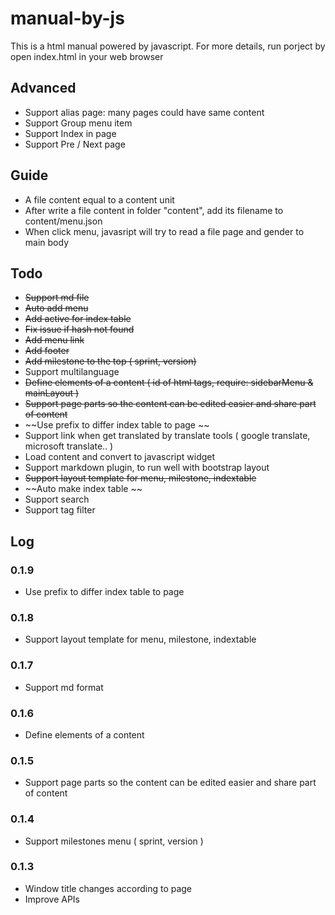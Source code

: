 # manual-by-js

This is a html manual powered by javascript. For more details, run porject by open index.html in your web browser

## Advanced
- Support alias page: many pages could have same content
- Support Group menu item
- Support Index in page
- Support Pre / Next page

## Guide
- A file content equal to a content unit
- After write a file content in folder "content", add  its filename to content/menu.json
- When click menu, javasript will try to read a file page and gender to main body


## Todo

- ~~Support md file~~
- ~~Auto add menu~~
- ~~Add active for index table~~
- ~~Fix issue if hash not found~~
- ~~Add menu link~~
- ~~Add footer~~
- ~~Add milestone to the top ( sprint, version)~~
- Support multilanguage
- ~~Define elements of a content ( id of html tags, require: sidebarMenu & mainLayout )~~
- ~~Support page parts so the content can be edited easier and share part of content~~
- ~~Use prefix to differ index table to page ~~
- Support link when get translated by translate tools ( google translate, microsoft translate.. )
- Load content and convert to javascript widget
- Support markdown plugin, to run well with bootstrap layout
- ~~Support layout template for menu, milestone, indextable~~
- ~~Auto make index table ~~
- Support search
- Support tag filter

## Log

### 0.1.9
- Use prefix to differ index table to page

### 0.1.8
- Support layout template for menu, milestone, indextable

### 0.1.7
- Support md format

### 0.1.6
- Define elements of a content

### 0.1.5
- Support page parts so the content can be edited easier and share part of content

### 0.1.4
- Support milestones menu ( sprint, version )

### 0.1.3

- Window title changes according to page
- Improve APIs

